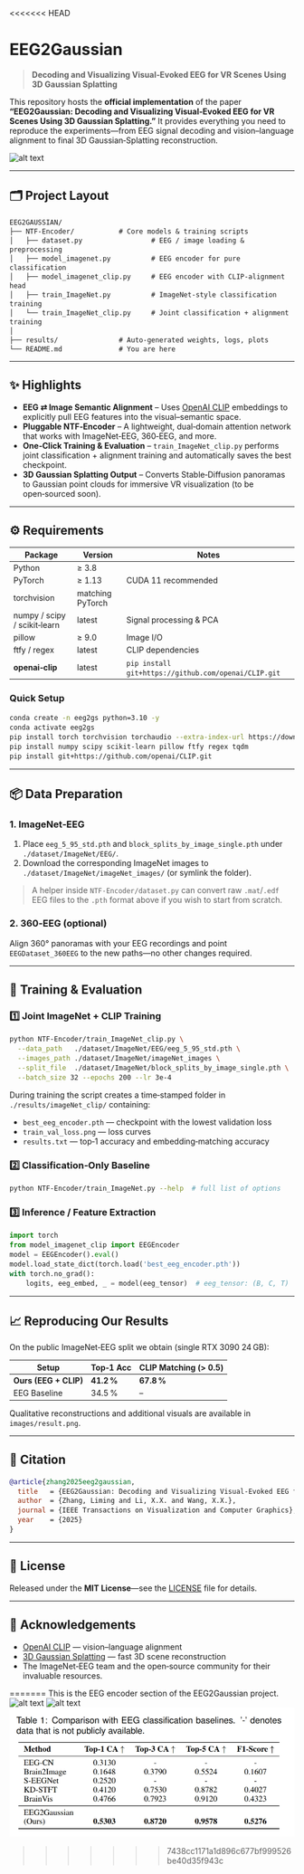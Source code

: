 <<<<<<< HEAD
# EEG2Gaussian

> **Decoding and Visualizing Visual‑Evoked EEG for VR Scenes Using 3D Gaussian Splatting**

This repository hosts the **official implementation** of the paper **“EEG2Gaussian: Decoding and Visualizing Visual‑Evoked EEG for VR Scenes Using 3D Gaussian Splatting.”** It provides everything you need to reproduce the experiments—from EEG signal decoding and vision–language alignment to final 3D Gaussian‑Splatting reconstruction.

![alt text](images/teaser.png)

---

## 🗂️ Project Layout

```text
EEG2GAUSSIAN/
├── NTF-Encoder/           # Core models & training scripts
│   ├── dataset.py                 # EEG / image loading & preprocessing
│   ├── model_imagenet.py          # EEG encoder for pure classification
│   ├── model_imagenet_clip.py     # EEG encoder with CLIP‑alignment head
│   ├── train_ImageNet.py          # ImageNet‑style classification training
│   └── train_ImageNet_clip.py     # Joint classification + alignment training
│
├── results/               # Auto‑generated weights, logs, plots
└── README.md              # You are here
```

---

## ✨ Highlights

- **EEG ⇄ Image Semantic Alignment** – Uses [OpenAI CLIP](https://github.com/openai/CLIP) embeddings to explicitly pull EEG features into the visual–semantic space.
- **Pluggable NTF‑Encoder** – A lightweight, dual‑domain attention network that works with ImageNet‑EEG, 360‑EEG, and more.
- **One‑Click Training & Evaluation** – `train_ImageNet_clip.py` performs joint classification + alignment training and automatically saves the best checkpoint.
- **3D Gaussian Splatting Output** – Converts Stable‑Diffusion panoramas to Gaussian point clouds for immersive VR visualization (to be open‑sourced soon).

---

## ⚙️ Requirements

| Package                      | Version          | Notes                                                |
| ---------------------------- | ---------------- | ---------------------------------------------------- |
| Python                       | ≥ 3.8            |                                                      |
| PyTorch                      | ≥ 1.13           | CUDA 11 recommended                                  |
| torchvision                  | matching PyTorch |                                                      |
| numpy / scipy / scikit‑learn | latest           | Signal processing & PCA                              |
| pillow                       | ≥ 9.0            | Image I/O                                            |
| ftfy / regex                 | latest           | CLIP dependencies                                    |
| **openai‑clip**              | latest           | `pip install git+https://github.com/openai/CLIP.git` |

### Quick Setup

```bash
conda create -n eeg2gs python=3.10 -y
conda activate eeg2gs
pip install torch torchvision torchaudio --extra-index-url https://download.pytorch.org/whl/cu118
pip install numpy scipy scikit-learn pillow ftfy regex tqdm
pip install git+https://github.com/openai/CLIP.git
```

---

## 📦 Data Preparation

### 1. ImageNet‑EEG

1. Place `eeg_5_95_std.pth` and `block_splits_by_image_single.pth` under `./dataset/ImageNet/EEG/`.
2. Download the corresponding ImageNet images to `./dataset/ImageNet/imageNet_images/` (or symlink the folder).

> A helper inside `NTF-Encoder/dataset.py` can convert raw `.mat`/`.edf` EEG files to the `.pth` format above if you wish to start from scratch.

### 2. 360‑EEG (optional)

Align 360° panoramas with your EEG recordings and point `EEGDataset_360EEG` to the new paths—no other changes required.

---

## 🚀 Training & Evaluation

### 1️⃣  Joint ImageNet + CLIP Training

```bash
python NTF-Encoder/train_ImageNet_clip.py \
  --data_path   ./dataset/ImageNet/EEG/eeg_5_95_std.pth \
  --images_path ./dataset/ImageNet/imageNet_images \
  --split_file  ./dataset/ImageNet/block_splits_by_image_single.pth \
  --batch_size 32 --epochs 200 --lr 3e-4
```

During training the script creates a time‑stamped folder in `./results/imageNet_clip/` containing:

- `best_eeg_encoder.pth` — checkpoint with the lowest validation loss
- `train_val_loss.png` — loss curves
- `results.txt` — top‑1 accuracy and embedding‑matching accuracy

### 2️⃣  Classification‑Only Baseline

```bash
python NTF-Encoder/train_ImageNet.py --help  # full list of options
```

### 3️⃣  Inference / Feature Extraction

```python
import torch
from model_imagenet_clip import EEGEncoder
model = EEGEncoder().eval()
model.load_state_dict(torch.load('best_eeg_encoder.pth'))
with torch.no_grad():
    logits, eeg_embed, _ = model(eeg_tensor)  # eeg_tensor: (B, C, T)
```

---

## 📈 Reproducing Our Results

On the public ImageNet‑EEG split we obtain (single RTX 3090 24 GB):

| Setup                 | Top‑1 Acc  | CLIP Matching (> 0.5) |
| --------------------- | ---------- | --------------------- |
| **Ours (EEG + CLIP)** | **41.2 %** | **67.8 %**            |
| EEG Baseline          | 34.5 %     | –                     |

Qualitative reconstructions and additional visuals are available in `images/result.png`.

---

## 📜 Citation

```bibtex
@article{zhang2025eeg2gaussian,
  title   = {EEG2Gaussian: Decoding and Visualizing Visual‑Evoked EEG for VR Scenes Using 3D Gaussian Splatting},
  author  = {Zhang, Liming and Li, X.X. and Wang, X.X.},
  journal = {IEEE Transactions on Visualization and Computer Graphics},
  year    = {2025}
}
```

---

## 📝 License

Released under the **MIT License**—see the [LICENSE](LICENSE) file for details.

---

## 🙏 Acknowledgements

- [OpenAI CLIP](https://github.com/openai/CLIP) — vision–language alignment
- [3D Gaussian Splatting](https://repo-supplied-link) — fast 3D scene reconstruction
- The ImageNet‑EEG team and the open‑source community for their invaluable resources.

=======
This is the EEG encoder section of the EEG2Gaussian project.
![alt text](images/overview.png)
![alt text](images/pipeline.png)
![alt text](images/result.png)
>>>>>>> 7438cc1171a1d896c677bf999526be40d35f943c

